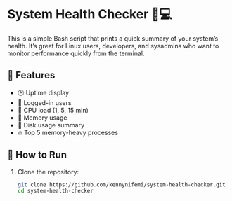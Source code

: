 # System Health Checker 🧠💻

This is a simple Bash script that prints a quick summary of your system’s health. It’s great for Linux users, developers, and sysadmins who want to monitor performance quickly from the terminal.

## 🚀 Features

- 🕒 Uptime display
- 👤 Logged-in users
- 🧠 CPU load (1, 5, 15 min)
- 💾 Memory usage
- 📂 Disk usage summary
- 🔥 Top 5 memory-heavy processes

## 📌 How to Run

1. Clone the repository:
   ```bash
   git clone https://github.com/kennynifemi/system-health-checker.git
   cd system-health-checker
